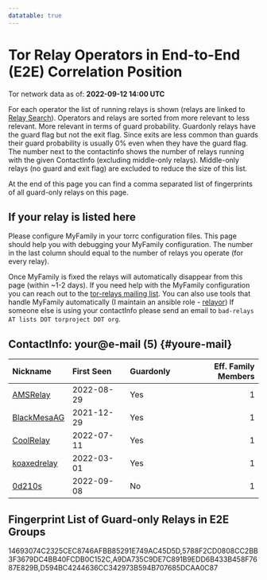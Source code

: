 ```yaml
---
datatable: true
---
```



# Tor Relay Operators in End-to-End (E2E) Correlation Position

Tor network data as of: **2022-09-12 14:00 UTC**

For each operator the list of running relays is shown (relays are linked to [Relay Search](https://metrics.torproject.org/rs.html)).
Operators and relays are sorted from more relevant to less relevant. More relevant in terms of guard probability.
Guardonly relays have the guard flag but not the exit flag.
Since exits are less common than guards their guard probability is usually 0% even when they have the guard flag.
The number next to the contactinfo shows the number of relays running with the given ContactInfo (excluding middle-only relays).
Middle-only relays (no guard and exit flag) are excluded to reduce the size of this list.

At the end of this page you can find a comma separated list of fingerprints of all guard-only relays on this page.

## If your relay is listed here
Please configure MyFamily in your torrc configuration files.
This page should help you with debugging your MyFamily configuration. The number in the last column should equal to the number of
relays you operate (for every relay).

Once MyFamily is fixed the relays will automatically disappear from this page (within ~1-2 days).
If you need help with the MyFamily configuration you can reach out to the
[tor-relays mailing list](https://lists.torproject.org/cgi-bin/mailman/listinfo/tor-relays).
You can also use tools that handle MyFamily automatically (I maintain an ansible role - 
[relayor](https://medium.com/@nusenu/deploying-tor-relays-with-ansible-6612593fa34d))
If someone else is using your contactInfo please send an email to ```bad-relays AT lists DOT torproject DOT org```.


## ContactInfo: your@e-mail (5) {#youre-mail}

| Nickname                                                                                               | First Seen   | Guardonly   |   Eff. Family Members |
|:-------------------------------------------------------------------------------------------------------|:-------------|:------------|----------------------:|
| [AMSRelay](https://metrics.torproject.org/rs.html#details/A9DA735C9DE7C891B9EDD6B433B458F7687E829B)    | 2022-08-29   | Yes         |                     1 |
| [BlackMesaAG](https://metrics.torproject.org/rs.html#details/14693074C2325CEC8746AFBB85291E749AC45D5D) | 2021-12-29   | Yes         |                     1 |
| [CoolRelay](https://metrics.torproject.org/rs.html#details/D594BC4244636CC342973B594B707685DCAA0C87)   | 2022-07-11   | Yes         |                     1 |
| [koaxedrelay](https://metrics.torproject.org/rs.html#details/5788F2CD0808CC2BB3F3679DC4BB40FCDB0C152C) | 2022-03-01   | Yes         |                     1 |
| [0d210s](https://metrics.torproject.org/rs.html#details/D2B845D50ED5B49A8B8B425AB530C38D952E5C3C)      | 2022-09-08   | No          |                     1 |


## Fingerprint List of Guard-only Relays in E2E Groups

14693074C2325CEC8746AFBB85291E749AC45D5D,5788F2CD0808CC2BB3F3679DC4BB40FCDB0C152C,A9DA735C9DE7C891B9EDD6B433B458F7687E829B,D594BC4244636CC342973B594B707685DCAA0C87